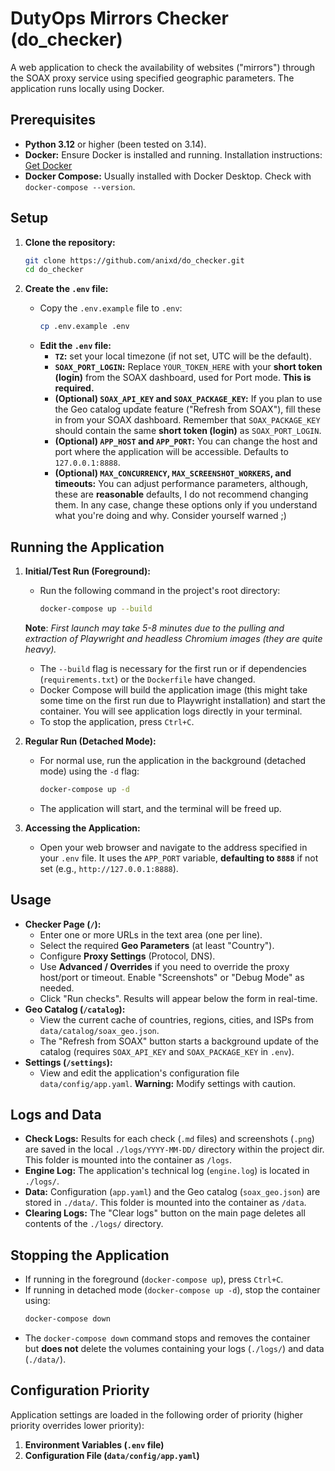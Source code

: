 # DutyOps Mirrors Checker (do_checker)

A web application to check the availability of websites ("mirrors") through the SOAX proxy service using specified geographic parameters. The application runs locally using Docker.

## Prerequisites

* **Python 3.12** or higher (been tested on 3.14).
* **Docker:** Ensure Docker is installed and running. Installation instructions: [Get Docker](https://docs.docker.com/get-docker/)
* **Docker Compose:** Usually installed with Docker Desktop. Check with `docker-compose --version`.

## Setup

1.  **Clone the repository:**
    ```bash
    git clone https://github.com/anixd/do_checker.git
    cd do_checker
    ```

2.  **Create the `.env` file:**
    * Copy the `.env.example` file to `.env`:
        ```bash
        cp .env.example .env
        ```
    * **Edit the `.env` file:**
        * **`TZ`:** set your local timezone (if not set, UTC will be the default).
        * **`SOAX_PORT_LOGIN`:** Replace `YOUR_TOKEN_HERE` with your **short token (login)** from the SOAX dashboard, used for Port mode. **This is required.**
        * **(Optional) `SOAX_API_KEY` and `SOAX_PACKAGE_KEY`:** If you plan to use the Geo catalog update feature ("Refresh from SOAX"), fill these in from your SOAX dashboard. Remember that `SOAX_PACKAGE_KEY` should contain the same **short token (login)** as `SOAX_PORT_LOGIN`.
        * **(Optional) `APP_HOST` and `APP_PORT`:** You can change the host and port where the application will be accessible. Defaults to `127.0.0.1:8888`.
        * **(Optional) `MAX_CONCURRENCY`, `MAX_SCREENSHOT_WORKERS`, and timeouts:** You can adjust performance parameters, although, these are **reasonable** defaults, I do not recommend changing them. In any case, change these options only if you understand what you're doing and why. Consider yourself warned ;)

## Running the Application

1.  **Initial/Test Run (Foreground):**
    * Run the following command in the project's root directory:
        ```bash
        docker-compose up --build
        ```

    **Note**:  *First launch may take 5-8 minutes due to the pulling and extraction of Playwright and headless Chromium images (they are quite heavy).*
    
    * The `--build` flag is necessary for the first run or if dependencies (`requirements.txt`) or the `Dockerfile` have changed.
    * Docker Compose will build the application image (this might take some time on the first run due to Playwright installation) and start the container. You will see application logs directly in your terminal.
    * To stop the application, press `Ctrl+C`.

2.  **Regular Run (Detached Mode):**
    * For normal use, run the application in the background (detached mode) using the `-d` flag:
        ```bash
        docker-compose up -d
        ```
    * The application will start, and the terminal will be freed up.

3.  **Accessing the Application:**
    * Open your web browser and navigate to the address specified in your `.env` file. It uses the `APP_PORT` variable, **defaulting to `8888`** if not set (e.g., `http://127.0.0.1:8888`).

## Usage

* **Checker Page (`/`):**
    * Enter one or more URLs in the text area (one per line).
    * Select the required **Geo Parameters** (at least "Country").
    * Configure **Proxy Settings** (Protocol, DNS).
    * Use **Advanced / Overrides** if you need to override the proxy host/port or timeout. Enable "Screenshots" or "Debug Mode" as needed.
    * Click "Run checks". Results will appear below the form in real-time.
* **Geo Catalog (`/catalog`):**
    * View the current cache of countries, regions, cities, and ISPs from `data/catalog/soax_geo.json`.
    * The "Refresh from SOAX" button starts a background update of the catalog (requires `SOAX_API_KEY` and `SOAX_PACKAGE_KEY` in `.env`).
* **Settings (`/settings`):**
    * View and edit the application's configuration file `data/config/app.yaml`. **Warning:** Modify settings with caution.

## Logs and Data

* **Check Logs:** Results for each check (`.md` files) and screenshots (`.png`) are saved in the local `./logs/YYYY-MM-DD/` directory within the project dir. This folder is mounted into the container as `/logs`.
* **Engine Log:** The application's technical log (`engine.log`) is located in `./logs/`.
* **Data:** Configuration (`app.yaml`) and the Geo catalog (`soax_geo.json`) are stored in `./data/`. This folder is mounted into the container as `/data`.
* **Clearing Logs:** The "Clear logs" button on the main page deletes all contents of the `./logs/` directory.

## Stopping the Application

* If running in the foreground (`docker-compose up`), press `Ctrl+C`.
* If running in detached mode (`docker-compose up -d`), stop the container using:
    ```bash
    docker-compose down
    ```
* The `docker-compose down` command stops and removes the container but **does not** delete the volumes containing your logs (`./logs/`) and data (`./data/`).

## Configuration Priority

Application settings are loaded in the following order of priority (higher priority overrides lower priority):

1.  **Environment Variables (`.env` file)**
2.  **Configuration File (`data/config/app.yaml`)**

